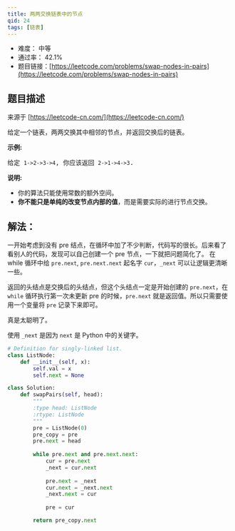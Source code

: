 ```yaml
---
title: 两两交换链表中的节点
qid: 24
tags: [链表]
---
```



- 难度： 中等
- 通过率： 42.1%
- 题目链接：[https://leetcode.com/problems/swap-nodes-in-pairs](https://leetcode.com/problems/swap-nodes-in-pairs)


## 题目描述

来源于 [https://leetcode-cn.com/](https://leetcode-cn.com/)

<p>给定一个链表，两两交换其中相邻的节点，并返回交换后的链表。</p>

<p><strong>示例:</strong></p>

<pre>给定 <code>1-&gt;2-&gt;3-&gt;4</code>, 你应该返回 <code>2-&gt;1-&gt;4-&gt;3</code>.</pre>

<p><strong>说明:</strong></p>

<ul>
	<li>你的算法只能使用常数的额外空间。</li>
	<li><strong>你不能只是单纯的改变节点内部的值</strong>，而是需要实际的进行节点交换。</li>
</ul>


## 解法：

一开始考虑到没有 pre 结点，在循环中加了不少判断，代码写的很长。后来看了看别人的代码，发现可以自己创建一个 pre 节点，一下就把问题简化了。
在 while 循环中给 `pre.next`, `pre.next.next` 起名字 `cur`，`_next` 可以让逻辑更清晰一些。

返回的头结点是交换后的头结点，但这个头结点一定是开始创建的 `pre.next`，在 `while` 循环执行第一次未更新 pre 的时候，`pre.next` 就是返回值。所以只需要使用一个变量将 `pre` 记录下来即可。

真是太聪明了。

使用 `_next` 是因为 `next` 是 Python 中的关键字。

```python
# Definition for singly-linked list.
class ListNode:
    def __init__(self, x):
        self.val = x
        self.next = None

class Solution:
    def swapPairs(self, head):
        """
        :type head: ListNode
        :rtype: ListNode
        """
        pre = ListNode(0)
        pre_copy = pre
        pre.next = head
        
        while pre.next and pre.next.next:
            cur = pre.next
            _next = cur.next
            
            pre.next = _next
            cur.next = _next.next
            _next.next = cur
            
            pre = cur

        return pre_copy.next
```